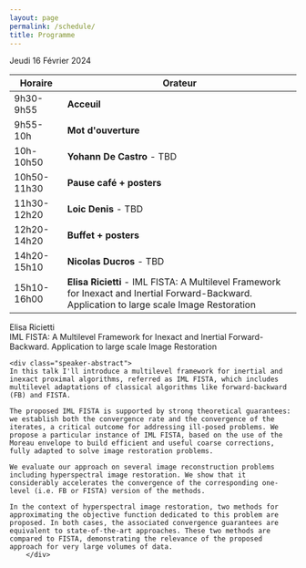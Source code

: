 ```yaml
---
layout: page
permalink: /schedule/
title: Programme
---
```

Jeudi 16 Février 2024

| Horaire      | Orateur              |
|------------- |----------------------|
| 9h30-9h55   | **Acceuil**              |
| 9h55-10h    | **Mot d'ouverture**      |
| 10h-10h50   | **Yohann De Castro** - TBD     |
| 10h50-11h30 | **Pause café + posters** |
| 11h30-12h20 | **Loic Denis**  - TBD          |
| 12h20-14h20 | **Buffet + posters**     |
| 14h20-15h10 | **Nicolas Ducros** - TBD      |
| 15h10-16h00 | **Elisa Ricietti** - IML FISTA: A Multilevel Framework for Inexact and Inertial Forward-Backward. Application to large scale Image Restoration       |


<div class="speaker-container">
    <div class="speaker-name">Elisa Ricietti</div>
    <div class="presentation-title">IML FISTA: A Multilevel Framework for Inexact and Inertial Forward-Backward. Application to large scale Image Restoration</div>
    
    <div class="speaker-abstract">
	In this talk I'll introduce a multilevel framework for inertial and inexact proximal algorithms, referred as IML FISTA, which includes multilevel adaptations of classical algorithms like forward-backward (FB) and FISTA.

	The proposed IML FISTA is supported by strong theoretical guarantees: we establish both the convergence rate and the convergence of the iterates, a critical outcome for addressing ill-posed problems. We propose a particular instance of IML FISTA, based on the use of the Moreau envelope to build efficient and useful coarse corrections, fully adapted to solve image restoration problems.

	We evaluate our approach on several image reconstruction problems including hyperspectral image restoration. We show that it considerably accelerates the convergence of the corresponding one-level (i.e. FB or FISTA) version of the methods.

	In the context of hyperspectral image restoration, two methods for approximating the objective function dedicated to this problem are proposed. In both cases, the associated convergence guarantees are equivalent to state-of-the-art approaches. These two methods are compared to FISTA, demonstrating the relevance of the proposed approach for very large volumes of data.
	    </div>
</div>

